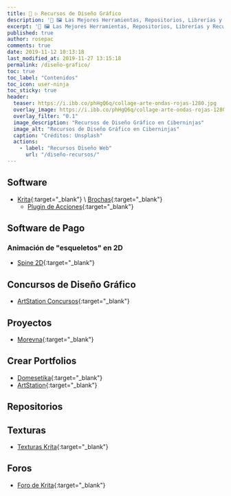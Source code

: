 ```yaml
---
title: 🎨 ▷ Recursos de Diseño Gráfico
description: '🔨 🖼 Las Mejores Herramientas, Repositorios, Librerías y Recursos para Diseñadores Gráficos'
excerpt: '🔨 🖼 Las Mejores Herramientas, Repositorios, Librerías y Recursos para Diseñadores Gráficos'
published: true
author: rosepac
comments: true
date: 2019-11-12 10:13:18
last_modified_at: 2019-11-27 13:15:18
permalink: /diseño-grafico/
toc: true
toc_label: "Contenidos"
toc_icon: user-ninja
toc_sticky: true
header:
  teaser: https://i.ibb.co/phHgQ6q/collage-arte-ondas-rojas-1280.jpg
  overlay_image: https://i.ibb.co/phHgQ6q/collage-arte-ondas-rojas-1280.jpg
  overlay_filter: "0.1"
  image_description: "Recursos de Diseño Gráfico en Ciberninjas"
  image_alt: "Recursos de Diseño Gráfico en Ciberninjas"
  caption: "Créditos: Unsplash"
  actions:
    - label: "Recursos Diseño Web"
      url: "/diseño-recursos/"
---
```


## Software

* [Krita](https://krita.org/es/){:target="_blank"} \ [Brochas](https://docs.krita.org/en/resources_page.html#brush-packs){:target="_blank"}
  * [Plugin de Acciones](https://github.com/Larpon/krita-bulk-actions){:target="_blank"}

## Software de Pago

### Animación de "esqueletos" en 2D
* [Spine 2D](http://esotericsoftware.com/){:target="_blank"}

## Concursos de Diseño Gráfico

* [ArtStation Concursos](https://www.artstation.com/contests){:target="_blank"}

## Proyectos

* [Morevna](https://morevnaproject.org/){:target="_blank"}

## Crear Portfolios

* [Domesetika](https://www.domestika.org/ "Domestika es la comunidad de la Clase Creativa"){:target="_blank"}
* [ArtStation](https://www.artstation.com/ "ArtStation le ofrece una manera simple pero poderosa de mostrar su cartera y ser visto por las personas adecuadas en la industria. "){:target="_blank"}

## Repositorios

## Texturas

* [Texturas Krita](https://docs.krita.org/en/resources_page.html#texture-packs){:target="_blank"}

## Foros

* [Foro de Krita](https://krita-artists.org){:target="_blank"}